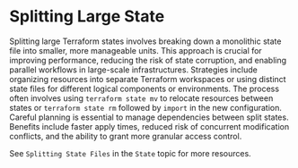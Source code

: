 # Splitting Large State

Splitting large Terraform states involves breaking down a monolithic state file into smaller, more manageable units. This approach is crucial for improving performance, reducing the risk of state corruption, and enabling parallel workflows in large-scale infrastructures. Strategies include organizing resources into separate Terraform workspaces or using distinct state files for different logical components or environments. The process often involves using `terraform state mv` to relocate resources between states or `terraform state rm` followed by `import` in the new configuration. Careful planning is essential to manage dependencies between split states. Benefits include faster apply times, reduced risk of concurrent modification conflicts, and the ability to grant more granular access control. 

See `Splitting State Files` in the `State` topic for more resources.
